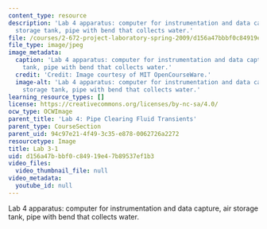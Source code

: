 ```yaml
---
content_type: resource
description: 'Lab 4 apparatus: computer for instrumentation and data capture, air
  storage tank, pipe with bend that collects water.'
file: /courses/2-672-project-laboratory-spring-2009/d156a47bbbf0c84919e47b89537ef1b3_lab3-1.jpg
file_type: image/jpeg
image_metadata:
  caption: 'Lab 4 apparatus: computer for instrumentation and data capture, air storage
    tank, pipe with bend that collects water.'
  credit: 'Credit: Image courtesy of MIT OpenCourseWare.'
  image-alt: 'Lab 4 apparatus: computer for instrumentation and data capture, air
    storage tank, pipe with bend that collects water.'
learning_resource_types: []
license: https://creativecommons.org/licenses/by-nc-sa/4.0/
ocw_type: OCWImage
parent_title: 'Lab 4: Pipe Clearing Fluid Transients'
parent_type: CourseSection
parent_uid: 94c97e21-4f49-3c35-e878-0062726a2272
resourcetype: Image
title: Lab 3-1
uid: d156a47b-bbf0-c849-19e4-7b89537ef1b3
video_files:
  video_thumbnail_file: null
video_metadata:
  youtube_id: null
---
```

Lab 4 apparatus: computer for instrumentation and data capture, air storage tank, pipe with bend that collects water.